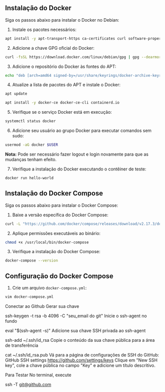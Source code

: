 ## Instalação do Docker

Siga os passos abaixo para instalar o Docker no Debian:

1. Instale os pacotes necessários:

```sh
apt install -y apt-transport-https ca-certificates curl software-properties-common gnupg2
```

2. Adicione a chave GPG oficial do Docker:

```sh
curl -fsSL https://download.docker.com/linux/debian/gpg | gpg --dearmor -o /usr/share/keyrings/docker-archive-keyring.gpg
```

3. Adicione o repositório do Docker às fontes do APT:

```sh
echo "deb [arch=amd64 signed-by=/usr/share/keyrings/docker-archive-keyring.gpg] https://download.docker.com/linux/debian $(lsb_release -cs) stable" | tee /etc/apt/sources.list.d/docker.list > /dev/null
```

4. Atualize a lista de pacotes do APT e instale o Docker:

```sh
apt update
```
```sh
apt install -y docker-ce docker-ce-cli containerd.io
```

5. Verifique se o serviço Docker está em execução:

```sh
systemctl status docker
```

6. Adicione seu usuário ao grupo Docker para executar comandos sem sudo:

```sh
usermod -aG docker $USER
```

**Nota:** Pode ser necessário fazer logout e login novamente para que as mudanças tenham efeito.

7. Verifique a instalação do Docker executando o contêiner de teste:

```sh
docker run hello-world
```

## Instalação do Docker Compose

Siga os passos abaixo para instalar o Docker Compose:

1. Baixe a versão específica do Docker Compose:

```sh
curl -L "https://github.com/docker/compose/releases/download/v2.17.3/docker-compose-$(uname -s)-$(uname -m)" -o /usr/local/bin/docker-compose
```

2. Aplique permissões executáveis ao binário:

```sh
chmod +x /usr/local/bin/docker-compose
```

3. Verifique a instalação do Docker Compose:

```sh
docker-compose --version
```

## Configuração do Docker Compose

1. Crie um arquivo `docker-compose.yml`:

```sh
vim docker-compose.yml
```
Conectar ao Github
Gerar sua chave

ssh-keygen -t rsa -b 4096 -C "seu_email do git"
Inicie o ssh-agent no fundo

eval "$(ssh-agent -s)"
Adicione sua chave SSH privada ao ssh-agent

ssh-add ~/.ssh/id_rsa
Copie o conteúdo da sua chave pública para a área de transferência

cat ~/.ssh/id_rsa.pub
Vá para a página de configurações de SSH do GitHub: GitHub SSH settings https://github.com/settings/keys Clique em "New SSH key", cole a chave pública no campo "Key" e adicione um título descritivo.

Para Testar
No terminal, execute

ssh -T git@github.com
 
